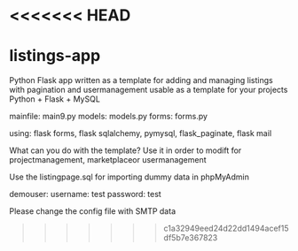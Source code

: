 <<<<<<< HEAD
=======
# listings-app
Python Flask app written as a template for adding and managing listings with pagination and usermanagement
usable as a template for your projects
Python + Flask + MySQL


mainfile: main9.py
models: models.py
forms: forms.py

using: flask forms, flask sqlalchemy, pymysql, flask_paginate, flask mail

What can you do with the template?
Use it in order to modift for projectmanagement, marketplaceor usermanagement

Use the listingpage.sql for importing dummy data in phpMyAdmin

demouser:
  username: test
  password: test

Please change the config file with SMTP data

>>>>>>> c1a32949eed24d22dd1494acef15df5b7e367823
